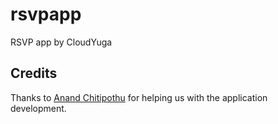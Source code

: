 # rsvpapp
RSVP app by CloudYuga

## Credits
Thanks to [Anand Chitipothu](https://twitter.com/anandology) for helping us with the application development.
